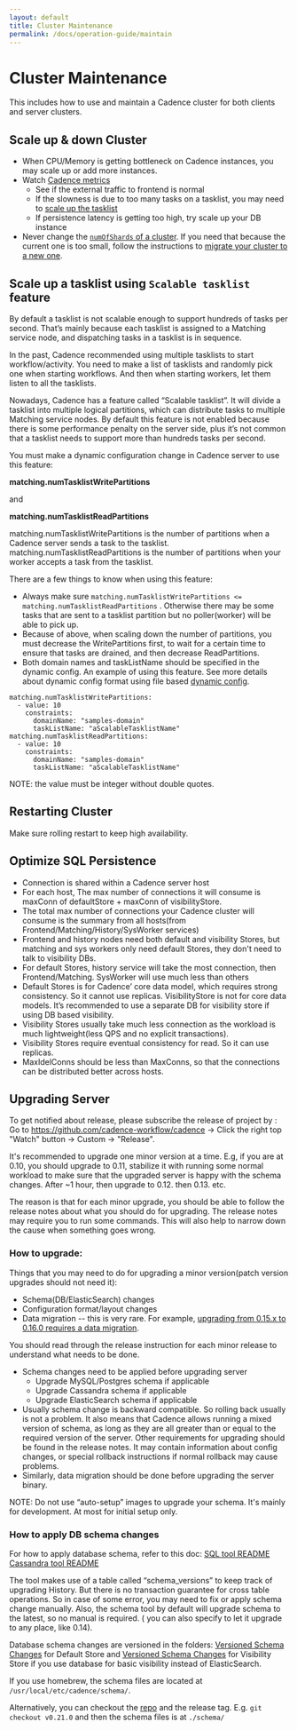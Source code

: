 ```yaml
---
layout: default
title: Cluster Maintenance
permalink: /docs/operation-guide/maintain
---
```


# Cluster Maintenance
This includes how to use and maintain a Cadence cluster for both clients and server clusters.

## Scale up & down Cluster
* When CPU/Memory is getting bottleneck on Cadence instances, you may scale up or add more instances.
* Watch [Cadence metrics](/docs/operation-guide/monitor/)
  * See if the external traffic to frontend is normal
  * If the slowness is due to too many tasks on a tasklist, you may need to [scale up the tasklist](/docs/operation-guide/maintain/#scale-up-a-tasklist-using-scalable-tasklist-feature)
  * If persistence latency is getting too high, try scale up your DB instance
* Never change the [`numOfShards` of a cluster](/docs/operation-guide/setup/#static-configuration). If you need that because the current one is too small, follow the instructions to [migrate your cluster to a new one](/docs/operation-guide/maintain/#migrate-cadence-cluster).

## Scale up a tasklist using `Scalable tasklist` feature
By default a tasklist is not scalable enough to support hundreds of tasks per second. That’s mainly because each tasklist is assigned to a Matching service node, and dispatching tasks in a tasklist is in sequence.

In the past, Cadence recommended using multiple tasklists to start workflow/activity. You need to make a list of tasklists and randomly pick one when starting workflows. And then when starting workers, let them listen to all the tasklists.

Nowadays, Cadence has a feature called “Scalable tasklist”. It will divide a tasklist into multiple logical partitions, which can distribute tasks to multiple Matching service nodes. By default this feature is not enabled because there is some performance penalty on the server side, plus it’s not common that a tasklist needs to support more than hundreds tasks per second.

You must make a dynamic configuration change in Cadence server to use this feature:

**matching.numTasklistWritePartitions**

and

**matching.numTasklistReadPartitions**

matching.numTasklistWritePartitions is the number of partitions when a Cadence server sends a task to the tasklist.
matching.numTasklistReadPartitions is the number of partitions when your worker accepts a task from the tasklist.

There are a few things to know when using this feature:
* Always make sure `matching.numTasklistWritePartitions <= matching.numTasklistReadPartitions` . Otherwise there may be some tasks that are sent to a tasklist partition but no poller(worker) will be able to pick up.
* Because of above, when scaling down the number of partitions, you must decrease the WritePartitions first, to wait for a certain time to ensure that tasks are drained, and then decrease ReadPartitions.
* Both domain names and taskListName should be specified in the dynamic config. An example of using this feature. See more details about dynamic config format using file based [dynamic config](/docs/operation-guide/setup/#static-configs).

```
matching.numTasklistWritePartitions:
  - value: 10
    constraints:
      domainName: "samples-domain"
      taskListName: "aScalableTasklistName"
matching.numTasklistReadPartitions:
  - value: 10
    constraints:
      domainName: "samples-domain"
      taskListName: "aScalableTasklistName"
```

NOTE: the value must be integer without double quotes.

## Restarting Cluster
Make sure rolling restart to keep high availability.

## Optimize SQL Persistence
* Connection is shared within a Cadence server host
* For each host, The max number of connections it will consume is maxConn of defaultStore + maxConn of visibilityStore.
* The total max number of connections your Cadence cluster will consume is the summary from all hosts(from Frontend/Matching/History/SysWorker services)
* Frontend and history nodes need both default and visibility Stores, but matching and sys workers only need default Stores, they don't need to talk to visibility DBs.
* For default Stores, history service will take the most connection, then Frontend/Matching. SysWorker will use much less than others
* Default Stores is for Cadence’ core data model, which requires strong consistency. So it cannot use replicas.  VisibilityStore is not for core data models. It’s recommended to use a separate DB for visibility store if using DB based visibility.
* Visibility Stores usually take much less connection as the workload is much lightweight(less QPS and no explicit transactions).
* Visibility Stores require eventual consistency for read. So it can use replicas.
* MaxIdelConns should be less than MaxConns, so that the connections can be distributed better across hosts.


## Upgrading Server

To get notified about release, please subscribe the release of project by : Go to https://github.com/cadence-workflow/cadence -> Click the right top "Watch" button -> Custom -> "Release".

It's recommended to upgrade one minor version at a time. E.g, if you are at 0.10, you should upgrade to 0.11, stabilize it with running some normal workload to make sure that the upgraded server is happy with the schema changes. After ~1 hour, then upgrade to 0.12. then 0.13. etc.

The reason is that for each minor upgrade, you should be able to follow the release notes about what you should do for upgrading. The release notes may require you to run some commands. This will also help to narrow down the cause when something goes wrong.


### How to upgrade:
Things that you may need to do for upgrading a minor version(patch version upgrades should not need it):
* Schema(DB/ElasticSearch) changes
* Configuration format/layout changes
* Data migration -- this is very rare. For example, [upgrading from 0.15.x to 0.16.0 requires a data migration](https://github.com/cadence-workflow/cadence/releases/tag/v0.16.0).

You should read through the release instruction for each minor release to understand what needs to be done.

* Schema changes need to be applied before upgrading server
  * Upgrade MySQL/Postgres schema if applicable
  * Upgrade Cassandra schema if applicable
  * Upgrade ElasticSearch schema if applicable
* Usually schema change is backward compatible. So rolling back usually is not a problem. It also means that Cadence allows running a mixed version of schema, as long as they are all greater than or equal to the required version of the server.
Other requirements for upgrading should be found in the release notes. It may contain information about config changes, or special rollback instructions if normal rollback may cause problems.
* Similarly, data migration should be done before upgrading the server binary.


NOTE: Do not use “auto-setup” images to upgrade your schema. It's mainly for development. At most for initial setup only.


### How to apply DB schema changes
For how to apply database schema, refer to this doc: [SQL tool README](https://github.com/cadence-workflow/cadence/tree/master/tools/sql)
[Cassandra tool README](https://github.com/cadence-workflow/cadence/tree/master/tools/cassandra)

The tool makes use of a table called “schema_versions” to keep track of upgrading History. But there is no transaction guarantee for cross table operations. So in case of some error, you may need to fix or apply schema change manually.
Also, the schema tool by default will upgrade schema to the latest, so no manual is required. ( you can also specify to let it upgrade to any place, like 0.14).

Database schema changes are versioned in the folders: [Versioned Schema Changes](https://github.com/cadence-workflow/cadence/tree/master/schema/mysql/v57/cadence/versioned) for Default Store
and [Versioned Schema Changes](https://github.com/cadence-workflow/cadence/tree/master/schema/mysql/v57/visibility/versioned) for Visibility Store if you use database for basic visibility instead of ElasticSearch.

If you use homebrew, the schema files are located at `/usr/local/etc/cadence/schema/`.

Alternatively, you can checkout the [repo](https://github.com/cadence-workflow/cadence) and the release tag. E.g. `git checkout v0.21.0` and then the schema files is at `./schema/`
